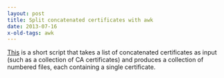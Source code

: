 ```yaml
---
layout: post
title: Split concatenated certificates with awk
date: 2013-07-16
x-old-tags: awk
---
```


[This][] is a short script that takes a list of concatenated
certificates as input (such as a collection of CA certificates) and
produces a collection of numbered files, each containing a single
certificate.

<script src="https://gist.github.com/larsks/6008833.js"></script>

[this]: https://gist.github.com/larsks/6008833

